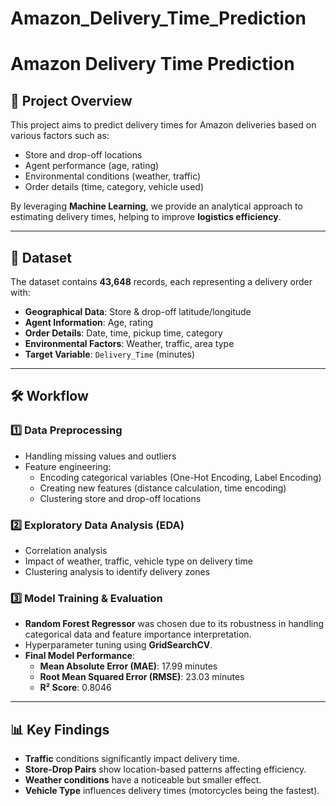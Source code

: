 # Amazon_Delivery_Time_Prediction
# Amazon Delivery Time Prediction

## 📌 Project Overview
This project aims to predict delivery times for Amazon deliveries based on various factors such as:
- Store and drop-off locations
- Agent performance (age, rating)
- Environmental conditions (weather, traffic)
- Order details (time, category, vehicle used)

By leveraging **Machine Learning**, we provide an analytical approach to estimating delivery times, helping to improve **logistics efficiency**.

---

## 📂 Dataset
The dataset contains **43,648** records, each representing a delivery order with:
- **Geographical Data**: Store & drop-off latitude/longitude
- **Agent Information**: Age, rating
- **Order Details**: Date, time, pickup time, category
- **Environmental Factors**: Weather, traffic, area type
- **Target Variable**: `Delivery_Time` (minutes)

---

## 🛠️ Workflow
### 1️⃣ Data Preprocessing
- Handling missing values and outliers
- Feature engineering:
  - Encoding categorical variables (One-Hot Encoding, Label Encoding)
  - Creating new features (distance calculation, time encoding)
  - Clustering store and drop-off locations

### 2️⃣ Exploratory Data Analysis (EDA)
- Correlation analysis
- Impact of weather, traffic, vehicle type on delivery time
- Clustering analysis to identify delivery zones

### 3️⃣ Model Training & Evaluation
- **Random Forest Regressor** was chosen due to its robustness in handling categorical data and feature importance interpretation.
- Hyperparameter tuning using **GridSearchCV**.
- **Final Model Performance**:
  - **Mean Absolute Error (MAE)**: 17.99 minutes
  - **Root Mean Squared Error (RMSE)**: 23.03 minutes
  - **R² Score**: 0.8046

---

## 📊 Key Findings
- **Traffic** conditions significantly impact delivery time.
- **Store-Drop Pairs** show location-based patterns affecting efficiency.
- **Weather conditions** have a noticeable but smaller effect.
- **Vehicle Type** influences delivery times (motorcycles being the fastest).



